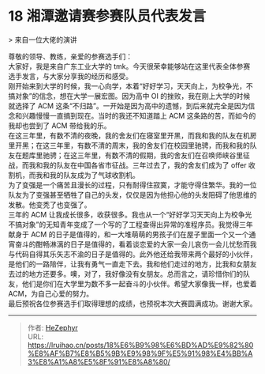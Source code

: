 # 18 湘潭邀请赛参赛队员代表发言


&gt; 来自一位大佬的演讲

尊敬的领导、教练，亲爱的参赛选手们：  
大家好，我是来自广东工业大学的 tmk。今天很荣幸能够站在这里代表全体参赛选手发言，与大家分享我的经历和感受。  
刚开始来到大学的时候，我一心向学，本着“好好学习，天天向上，为校争光，不搞对象”的信念，想在大学一展宏图。因为高中 OI 的挫败，我在刚上大学的时候就选择了 ACM 这条“不归路”。一开始是因为高中的遗憾，到后来就完全是因为信念和兴趣慢慢一直搞到现在。当时的我还不知道踏上 ACM 这条路的苦，而如今的我却也尝到了 ACM 带给我的乐。  
在这三年里，有数不清的夜晚，我的舍友们在寝室里开黑，而我和我的队友在机房里开黑；在这三年里，有数不清的周末，我的舍友们在校园里驰骋，而我和我的队友在题库里驰骋；在这三年里，有数不清的假期，我的舍友们在召唤师峡谷里征战，而我和我的队友在中国各省市征战。三年过去了，我的舍友们成为了 offer 收割机，而我和我的队友成为了气球收割机。  
为了变强是一个痛苦且漫长的过程，只有耐得住寂寞，才能守得住繁华。我的一位队友为了变强甚至牺牲了自己的头发，仅仅是因为他担心他的头发阻碍了他思维的发散。他变秃了也变强了。  
三年的 ACM 让我成长很多，收获很多。我也从一个“好好学习天天向上为校争光不搞对象”的无知青年变成了一个写的了工程查得出异常的准程序员。我觉得三年献身于 ACM 的日子是值得的，和一大堆萌萌的男孩子们在屋子里面一个又一个通宵奋斗的酣畅淋漓的日子是值得的，看着谈恋爱的大家一会儿哀伤一会儿忧愁而我与代码自得其乐矢志不渝的日子是值得的。此外他还给我带来两个最好的小伙伴，是他们的一路陪伴，让我有勇气一直走下去。我和他们走过的地方，比我和女朋友去过的地方还要多。噢，对了，我好像没有女朋友。总而言之，请珍惜你们的队友，他们是你们在大学里为数不多一起奋斗的小伙伴。希望大家像我一样，也爱着 ACM，为自己心爱的努力。  
最后预祝各位参赛选手们取得理想的成绩，也预祝本次大赛圆满成功。谢谢大家。


---

> 作者: [HeZephyr](https://github.com/HeZephyr)  
> URL: https://lruihao.cn/posts/18%E6%B9%98%E6%BD%AD%E9%82%80%E8%AF%B7%E8%B5%9B%E9%98%9F%E5%91%98%E4%BB%A3%E8%A1%A8%E5%8F%91%E8%A8%80/  

